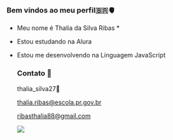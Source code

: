 ### Bem vindos ao meu perfil🇧🇷🫀

* Meu nome é Thalia da Silva Ribas *
 
- Estou estudando na Alura
- Estou me desenvolvendo na Linguagem JavaScript

  ### Contato 📧
  thalia_silva27💙
  
  thalia.ribas@escola.pr.gov.br
  
  ribasthalia88@gmail.com

  ![]( https://media.tenor.com/tqERWt8lBYEAAAAC/calculating-puzzled.gif)
 
